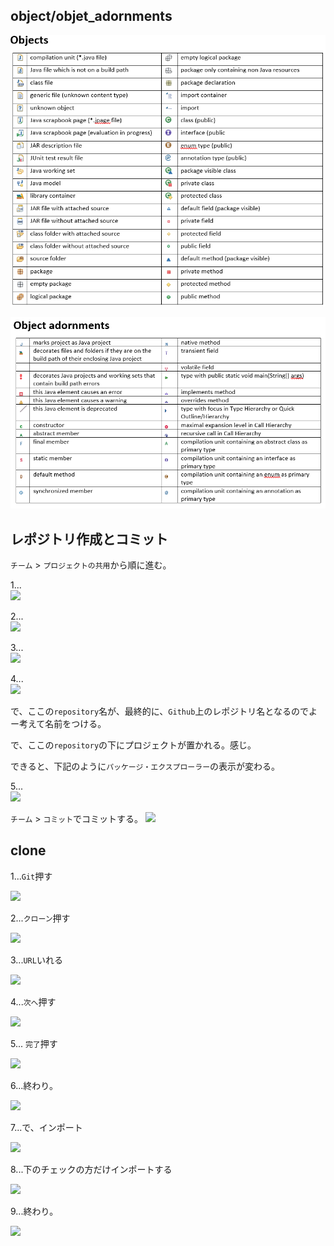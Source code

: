 ## object/objet_adornments

![](image/2020_1026_object.png)

![](image/2020_1026_object_adornments.png)

## レポジトリ作成とコミット

```チーム``` > ```プロジェクトの共用```から順に進む。

1...   
![](image/2020_1024a0.PNG)

2...   
![](image/2020_1024a1.PNG)

3...   
![](image/2020_1024b0.PNG)

4...   
![](image/2020_1024d0.PNG)

で、ここの```repository```名が、最終的に、```Github```上のレポジトリ名となるのでよー考えて名前をつける。

で、ここの```repository```の下にプロジェクトが置かれる。感じ。

できると、下記のように```パッケージ・エクスプローラー```の表示が変わる。

5...   
![](image/2020_1024e.PNG)

```チーム``` > ```コミット```でコミットする。
![](image/2020_1024f0.PNG)

## clone

1...```Git```押す   

![](image/2021_0214.PNG)

2...```クローン```押す   

![](image/2021_0214a.PNG)

3...```URL```いれる   

![](image/2021_0214b.PNG)

4...```次へ```押す   

![](image/2021_0214c.PNG)

5... ```完了```押す  

![](image/2021_0214d.PNG)

6...終わり。   

![](image/2021_0214e.PNG)

7...で、インポート   

![](image/2021_0214f.PNG)

8...下のチェックの方だけインポートする   

![](image/2021_0214g.PNG)

9...終わり。   

![](image/2021_0214h.PNG)

